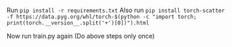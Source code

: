 Run `pip install -r requirements.txt`
Also run `pip install torch-scatter -f https://data.pyg.org/whl/torch-$(python -c "import torch; print(torch.__version__.split('+')[0])").html`

Now run train.py again (Do above steps only once)